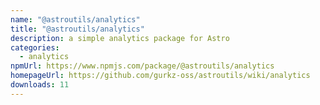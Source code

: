 ```yaml
---
name: "@astroutils/analytics"
title: "@astroutils/analytics"
description: a simple analytics package for Astro
categories:
  - analytics
npmUrl: https://www.npmjs.com/package/@astroutils/analytics
homepageUrl: https://github.com/gurkz-oss/astroutils/wiki/analytics
downloads: 11
---
```

